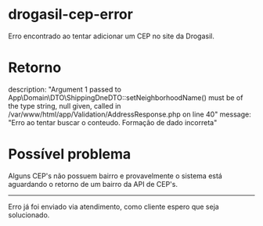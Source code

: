 # drogasil-cep-error

Erro encontrado ao tentar adicionar um CEP no site da Drogasil.

# Retorno
description: "Argument 1 passed to App\\Domain\\DTO\\ShippingDneDTO::setNeighborhoodName() must be of the type string, null given, called in /var/www/html/app/Validation/AddressResponse.php on line 40"
message: "Erro ao tentar buscar o conteudo. Formação de dado incorreta"

# Possível problema
Alguns CEP's não possuem bairro e provavelmente o sistema está aguardando o retorno de um bairro da API de CEP's.

-----------------------------------------------------------------

Erro já foi enviado via atendimento, como cliente espero que seja solucionado.
